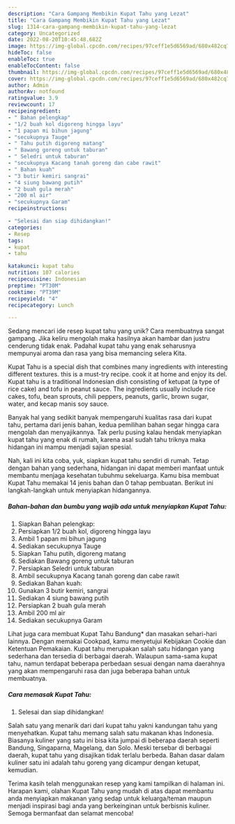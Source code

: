 ```yaml
---
description: "Cara Gampang Membikin Kupat Tahu yang Lezat"
title: "Cara Gampang Membikin Kupat Tahu yang Lezat"
slug: 1314-cara-gampang-membikin-kupat-tahu-yang-lezat
category: Uncategorized
date: 2022-08-20T10:45:48.682Z
image: https://img-global.cpcdn.com/recipes/97ceff1e5d6569ad/680x482cq70/kupat-tahu-foto-resep-utama.jpg
hideToc: false
enableToc: true
enableTocContent: false
thumbnail: https://img-global.cpcdn.com/recipes/97ceff1e5d6569ad/680x482cq70/kupat-tahu-foto-resep-utama.jpg
cover: https://img-global.cpcdn.com/recipes/97ceff1e5d6569ad/680x482cq70/kupat-tahu-foto-resep-utama.jpg
author: Admin
authorAv: notfound
ratingvalue: 3.9
reviewcount: 17
recipeingredient:
- " Bahan pelengkap"
- "1/2 buah kol digoreng hingga layu"
- "1 papan mi bihun jagung"
- "secukupnya Tauge"
- " Tahu putih digoreng matang"
- " Bawang goreng untuk taburan"
- " Seledri untuk taburan"
- "secukupnya Kacang tanah goreng dan cabe rawit"
- " Bahan kuah"
- "3 butir kemiri sangrai"
- "4 siung bawang putih"
- "2 buah gula merah"
- "200 ml air"
- "secukupnya Garam"
recipeinstructions:

- "Selesai dan siap dihidangkan!"
categories:
- Resep
tags:
- kupat
- tahu

katakunci: kupat tahu 
nutrition: 107 calories
recipecuisine: Indonesian
preptime: "PT30M"
cooktime: "PT39M"
recipeyield: "4"
recipecategory: Lunch

---
```





Sedang mencari ide resep kupat tahu yang unik? Cara membuatnya sangat gampang. Jika keliru mengolah maka hasilnya akan hambar dan justru cenderung tidak enak. Padahal kupat tahu yang enak seharusnya mempunyai aroma dan rasa yang bisa memancing selera Kita.





Kupat Tahu is a special dish that combines many ingredients with interesting different textures. this is a must-try recipe. cook it at home and enjoy its del. Kupat tahu is a traditional Indonesian dish consisting of ketupat (a type of rice cake) and tofu in peanut sauce. The ingredients usually include rice cakes, tofu, bean sprouts, chili peppers, peanuts, garlic, brown sugar, water, and kecap manis soy sauce.

Banyak hal yang sedikit banyak mempengaruhi kualitas rasa dari kupat tahu, pertama dari jenis bahan, kedua pemilihan bahan segar hingga cara mengolah dan menyajikannya. Tak perlu pusing kalau hendak menyiapkan kupat tahu yang enak di rumah, karena asal sudah tahu triknya maka hidangan ini mampu menjadi sajian spesial.






Nah, kali ini kita coba, yuk, siapkan kupat tahu sendiri di rumah. Tetap dengan bahan yang sederhana, hidangan ini dapat memberi manfaat untuk membantu menjaga kesehatan tubuhmu sekeluarga. Kamu bisa membuat Kupat Tahu memakai 14 jenis bahan dan 0 tahap pembuatan. Berikut ini langkah-langkah untuk menyiapkan hidangannya.

<!--inarticleads1-->

##### Bahan-bahan dan bumbu yang wajib ada untuk menyiapkan Kupat Tahu:

1. Siapkan  Bahan pelengkap:
1. Persiapkan 1/2 buah kol, digoreng hingga layu
1. Ambil 1 papan mi bihun jagung
1. Sediakan secukupnya Tauge
1. Siapkan  Tahu putih, digoreng matang
1. Sediakan  Bawang goreng untuk taburan
1. Persiapkan  Seledri untuk taburan
1. Ambil secukupnya Kacang tanah goreng dan cabe rawit
1. Sediakan  Bahan kuah:
1. Gunakan 3 butir kemiri, sangrai
1. Sediakan 4 siung bawang putih
1. Persiapkan 2 buah gula merah
1. Ambil 200 ml air
1. Sediakan secukupnya Garam


Lihat juga cara membuat Kupat Tahu Bandung* dan masakan sehari-hari lainnya. Dengan memakai Cookpad, kamu menyetujui Kebijakan Cookie dan Ketentuan Pemakaian. Kupat tahu merupakan salah satu hidangan yang sederhana dan tersedia di berbagai daerah. Walaupun sama-sama kupat tahu, namun terdapat beberapa perbedaan sesuai dengan nama daerahnya yang akan mempengaruhi rasa dan juga beberapa bahan untuk membuatnya. 

<!--inarticleads2-->

##### Cara memasak Kupat Tahu:


1. Selesai dan siap dihidangkan!

Salah satu yang menarik dari dari kupat tahu yakni kandungan tahu yang menyehatkan. Kupat tahu memang salah satu makanan khas Indonesia. Biasanya kuliner yang satu ini bisa kita jumpai di beberapa daerah seperti Bandung, Singaparna, Magelang, dan Solo. Meski tersebar di berbagai daerah, kupat tahu yang disajikan tidak terlalu berbeda. Bahan dasar dalam kuliner satu ini adalah tahu goreng yang dicampur dengan ketupat, kemudian. 

Terima kasih telah menggunakan resep yang kami tampilkan di halaman ini. Harapan kami, olahan Kupat Tahu yang mudah di atas dapat membantu anda menyiapkan makanan yang sedap untuk keluarga/teman maupun menjadi inspirasi bagi anda yang berkeinginan untuk berbisnis kuliner. Semoga bermanfaat dan selamat mencoba!
